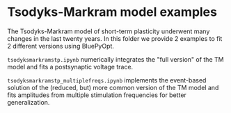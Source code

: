 # Tsodyks-Markram model examples

The Tsodyks-Markram model of short-term plasticity underwent many changes in the last twenty years.
In this folder we provide 2 examples to fit 2 different versions using BluePyOpt.

`tsodyksmarkramstp.ipynb` numerically integrates the "full version" of the TM model and fits a postsynaptic voltage trace.


`tsodyksmarkramstp_multiplefreqs.ipynb` implements the event-based solution of the (reduced, but) more common version of the TM model and fits amplitudes from multiple stimulation frequencies for better generalization.

